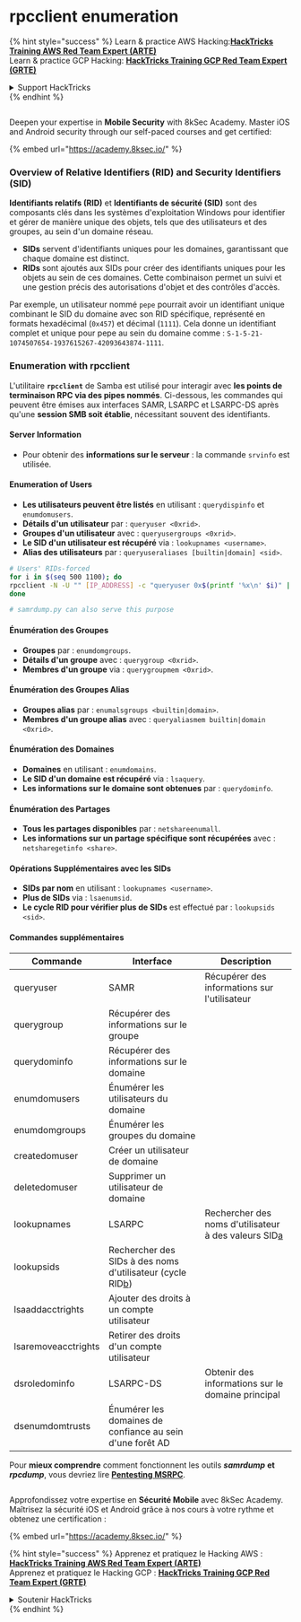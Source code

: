 # rpcclient enumeration

{% hint style="success" %}
Learn & practice AWS Hacking:<img src="/.gitbook/assets/arte.png" alt="" data-size="line">[**HackTricks Training AWS Red Team Expert (ARTE)**](https://training.hacktricks.xyz/courses/arte)<img src="/.gitbook/assets/arte.png" alt="" data-size="line">\
Learn & practice GCP Hacking: <img src="/.gitbook/assets/grte.png" alt="" data-size="line">[**HackTricks Training GCP Red Team Expert (GRTE)**<img src="/.gitbook/assets/grte.png" alt="" data-size="line">](https://training.hacktricks.xyz/courses/grte)

<details>

<summary>Support HackTricks</summary>

* Check the [**subscription plans**](https://github.com/sponsors/carlospolop)!
* **Join the** 💬 [**Discord group**](https://discord.gg/hRep4RUj7f) or the [**telegram group**](https://t.me/peass) or **follow** us on **Twitter** 🐦 [**@hacktricks\_live**](https://twitter.com/hacktricks\_live)**.**
* **Share hacking tricks by submitting PRs to the** [**HackTricks**](https://github.com/carlospolop/hacktricks) and [**HackTricks Cloud**](https://github.com/carlospolop/hacktricks-cloud) github repos.

</details>
{% endhint %}

<figure><img src="/.gitbook/assets/image (2).png" alt=""><figcaption></figcaption></figure>

Deepen your expertise in **Mobile Security** with 8kSec Academy. Master iOS and Android security through our self-paced courses and get certified:

{% embed url="https://academy.8ksec.io/" %}

### Overview of Relative Identifiers (RID) and Security Identifiers (SID)

**Identifiants relatifs (RID)** et **Identifiants de sécurité (SID)** sont des composants clés dans les systèmes d'exploitation Windows pour identifier et gérer de manière unique des objets, tels que des utilisateurs et des groupes, au sein d'un domaine réseau.

- **SIDs** servent d'identifiants uniques pour les domaines, garantissant que chaque domaine est distinct.
- **RIDs** sont ajoutés aux SIDs pour créer des identifiants uniques pour les objets au sein de ces domaines. Cette combinaison permet un suivi et une gestion précis des autorisations d'objet et des contrôles d'accès.

Par exemple, un utilisateur nommé `pepe` pourrait avoir un identifiant unique combinant le SID du domaine avec son RID spécifique, représenté en formats hexadécimal (`0x457`) et décimal (`1111`). Cela donne un identifiant complet et unique pour pepe au sein du domaine comme : `S-1-5-21-1074507654-1937615267-42093643874-1111`.


### **Enumeration with rpcclient**

L'utilitaire **`rpcclient`** de Samba est utilisé pour interagir avec **les points de terminaison RPC via des pipes nommés**. Ci-dessous, les commandes qui peuvent être émises aux interfaces SAMR, LSARPC et LSARPC-DS après qu'une **session SMB soit établie**, nécessitant souvent des identifiants.

#### Server Information

* Pour obtenir des **informations sur le serveur** : la commande `srvinfo` est utilisée.

#### Enumeration of Users

* **Les utilisateurs peuvent être listés** en utilisant : `querydispinfo` et `enumdomusers`.
* **Détails d'un utilisateur** par : `queryuser <0xrid>`.
* **Groupes d'un utilisateur** avec : `queryusergroups <0xrid>`.
* **Le SID d'un utilisateur est récupéré** via : `lookupnames <username>`.
* **Alias des utilisateurs** par : `queryuseraliases [builtin|domain] <sid>`.
```bash
# Users' RIDs-forced
for i in $(seq 500 1100); do
rpcclient -N -U "" [IP_ADDRESS] -c "queryuser 0x$(printf '%x\n' $i)" | grep "User Name\|user_rid\|group_rid" && echo "";
done

# samrdump.py can also serve this purpose
```
#### Énumération des Groupes

* **Groupes** par : `enumdomgroups`.
* **Détails d'un groupe** avec : `querygroup <0xrid>`.
* **Membres d'un groupe** via : `querygroupmem <0xrid>`.

#### Énumération des Groupes Alias

* **Groupes alias** par : `enumalsgroups <builtin|domain>`.
* **Membres d'un groupe alias** avec : `queryaliasmem builtin|domain <0xrid>`.

#### Énumération des Domaines

* **Domaines** en utilisant : `enumdomains`.
* **Le SID d'un domaine est récupéré** via : `lsaquery`.
* **Les informations sur le domaine sont obtenues** par : `querydominfo`.

#### Énumération des Partages

* **Tous les partages disponibles** par : `netshareenumall`.
* **Les informations sur un partage spécifique sont récupérées** avec : `netsharegetinfo <share>`.

#### Opérations Supplémentaires avec les SIDs

* **SIDs par nom** en utilisant : `lookupnames <username>`.
* **Plus de SIDs** via : `lsaenumsid`.
* **Le cycle RID pour vérifier plus de SIDs** est effectué par : `lookupsids <sid>`.

#### **Commandes supplémentaires**

| **Commande**        | **Interface**                                                                                                                                     | **Description**                                                                                                                           |
| ------------------- | ------------------------------------------------------------------------------------------------------------------------------------------------- | ----------------------------------------------------------------------------------------------------------------------------------------- |
| queryuser           | SAMR                                                                                                                                              | Récupérer des informations sur l'utilisateur                                                                                              |
| querygroup          | Récupérer des informations sur le groupe                                                                                                         |                                                                                                                                           |
| querydominfo        | Récupérer des informations sur le domaine                                                                                                        |                                                                                                                                           |
| enumdomusers        | Énumérer les utilisateurs du domaine                                                                                                             |                                                                                                                                           |
| enumdomgroups       | Énumérer les groupes du domaine                                                                                                                |                                                                                                                                           |
| createdomuser       | Créer un utilisateur de domaine                                                                                                                  |                                                                                                                                           |
| deletedomuser       | Supprimer un utilisateur de domaine                                                                                                              |                                                                                                                                           |
| lookupnames         | LSARPC                                                                                                                                            | Rechercher des noms d'utilisateur à des valeurs SID[a](https://learning.oreilly.com/library/view/network-security-assessment/9781491911044/ch08.html#ch08fn8) |
| lookupsids          | Rechercher des SIDs à des noms d'utilisateur (cycle RID[b](https://learning.oreilly.com/library/view/network-security-assessment/9781491911044/ch08.html#ch08fn9)) |                                                                                                                                           |
| lsaaddacctrights    | Ajouter des droits à un compte utilisateur                                                                                                        |                                                                                                                                           |
| lsaremoveacctrights | Retirer des droits d'un compte utilisateur                                                                                                        |                                                                                                                                           |
| dsroledominfo       | LSARPC-DS                                                                                                                                         | Obtenir des informations sur le domaine principal                                                                                         |
| dsenumdomtrusts     | Énumérer les domaines de confiance au sein d'une forêt AD                                                                                       |                                                                                                                                           |

Pour **mieux comprendre** comment fonctionnent les outils _**samrdump**_ **et** _**rpcdump**_, vous devriez lire [**Pentesting MSRPC**](../135-pentesting-msrpc.md).


<figure><img src="/.gitbook/assets/image (2).png" alt=""><figcaption></figcaption></figure>

Approfondissez votre expertise en **Sécurité Mobile** avec 8kSec Academy. Maîtrisez la sécurité iOS et Android grâce à nos cours à votre rythme et obtenez une certification :

{% embed url="https://academy.8ksec.io/" %}

{% hint style="success" %}
Apprenez et pratiquez le Hacking AWS :<img src="/.gitbook/assets/arte.png" alt="" data-size="line">[**HackTricks Training AWS Red Team Expert (ARTE)**](https://training.hacktricks.xyz/courses/arte)<img src="/.gitbook/assets/arte.png" alt="" data-size="line">\
Apprenez et pratiquez le Hacking GCP : <img src="/.gitbook/assets/grte.png" alt="" data-size="line">[**HackTricks Training GCP Red Team Expert (GRTE)**<img src="/.gitbook/assets/grte.png" alt="" data-size="line">](https://training.hacktricks.xyz/courses/grte)

<details>

<summary>Soutenir HackTricks</summary>

* Consultez les [**plans d'abonnement**](https://github.com/sponsors/carlospolop) !
* **Rejoignez le** 💬 [**groupe Discord**](https://discord.gg/hRep4RUj7f) ou le [**groupe telegram**](https://t.me/peass) ou **suivez-nous** sur **Twitter** 🐦 [**@hacktricks\_live**](https://twitter.com/hacktricks\_live)**.**
* **Partagez des astuces de hacking en soumettant des PRs aux** [**HackTricks**](https://github.com/carlospolop/hacktricks) et [**HackTricks Cloud**](https://github.com/carlospolop/hacktricks-cloud) dépôts GitHub.

</details>
{% endhint %}

